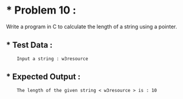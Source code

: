 # * Problem 10 :

Write a program in C to calculate the length of a string using a pointer.

## * Test Data :

        Input a string : w3resource

## * Expected Output :

        The length of the given string < w3resource > is : 10 

